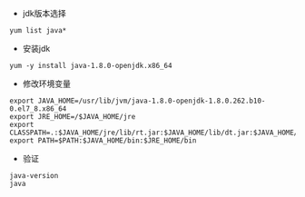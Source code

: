 - jdk版本选择
```shell script
yum list java*
```
- 安装jdk
```shell script
yum -y install java-1.8.0-openjdk.x86_64
```
- 修改环境变量
```shell script
export JAVA_HOME=/usr/lib/jvm/java-1.8.0-openjdk-1.8.0.262.b10-0.el7_8.x86_64
export JRE_HOME=/$JAVA_HOME/jre
export CLASSPATH=.:$JAVA_HOME/jre/lib/rt.jar:$JAVA_HOME/lib/dt.jar:$JAVA_HOME/lib/tools.jar
export PATH=$PATH:$JAVA_HOME/bin:$JRE_HOME/bin
```
- 验证
```shell script
java-version
java
```